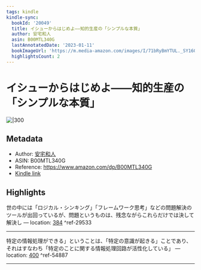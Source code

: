 ```yaml
---
tags: kindle
kindle-sync:
  bookId: '20049'
  title: イシューからはじめよ――知的生産の「シンプルな本質」
  author: 安宅和人
  asin: B00MTL340G
  lastAnnotatedDate: '2023-01-11'
  bookImageUrl: 'https://m.media-amazon.com/images/I/71bRyBmYTUL._SY160.jpg'
  highlightsCount: 2
---
```


# イシューからはじめよ――知的生産の「シンプルな本質」
![|300](https://m.media-amazon.com/images/I/71bRyBmYTUL.jpg)
## Metadata
* Author: [安宅和人](https://www.amazon.comundefined)
* ASIN: B00MTL340G
* Reference: https://www.amazon.com/dp/B00MTL340G
* [Kindle link](kindle://book?action=open&asin=B00MTL340G)

## Highlights
世の中には「ロジカル・シンキング」「フレームワーク思考」などの問題解決のツールが出回っているが、問題というものは、残念ながらこれらだけでは決して解決し — location: [384](kindle://book?action=open&asin=B00MTL340G&location=384) ^ref-29533

---
特定の情報処理ができる」ということは、「特定の意識が起きる」ことであり、それはすなわち「特定のことに関する情報処理回路が活性化している」 — location: [400](kindle://book?action=open&asin=B00MTL340G&location=400) ^ref-54887

---
